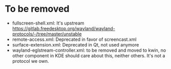# To be removed
* fullscreen-shell.xml: It's upstream https://gitlab.freedesktop.org/wayland/wayland-protocols/-/tree/master/unstable
* remote-access.xml: Deprecated in favor of screencast.xml
* surface-extension.xml: Deprecated in Qt, not used anymore
* wayland-eglstream-controller.xml: to be removed and moved to kwin, no other component in KDE should care about this, neither others. It's not a protocol we own.
